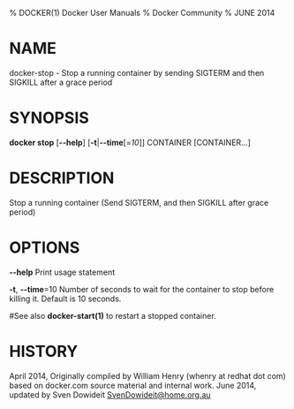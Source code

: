 % DOCKER(1) Docker User Manuals
% Docker Community
% JUNE 2014
# NAME
docker-stop - Stop a running container by sending SIGTERM and then SIGKILL after a grace period

# SYNOPSIS
**docker stop**
[**--help**]
[**-t**|**--time**[=*10*]]
CONTAINER [CONTAINER...]

# DESCRIPTION
Stop a running container (Send SIGTERM, and then SIGKILL after
 grace period)

# OPTIONS
**--help**
  Print usage statement

**-t**, **--time**=10
  Number of seconds to wait for the container to stop before killing it. Default is 10 seconds.

#See also
**docker-start(1)** to restart a stopped container.

# HISTORY
April 2014, Originally compiled by William Henry (whenry at redhat dot com)
based on docker.com source material and internal work.
June 2014, updated by Sven Dowideit <SvenDowideit@home.org.au>
